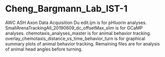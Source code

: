 # Cheng_Bargmann_Lab_IST-1
AWC ASH Axon Data Acquisition Du edit.ijm is for pHluorin analyses. 
SmallArenaTrackingAll_20190609_dc_offsetMax_slim is for GCaMP analyses. 
chemotaxis_analyses_master is for animal behavior tracking. 
overlay_chemotaxis_distance_vs_time_behavior_turn is for graphical summary plots of animal behavior tracking. 
Remaining files are for analysis of animal head angles before turning.
